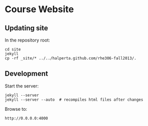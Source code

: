 # Course Website


## Updating site

In the repository root:

    cd site
    jekyll
    cp -rf _site/* ../../halperta.github.com/rhe306-fall2013/.


## Development

Start the server:

    jekyll --server
    jekyll --server --auto  # recompiles html files after changes

Browse to:

    http://0.0.0.0:4000






